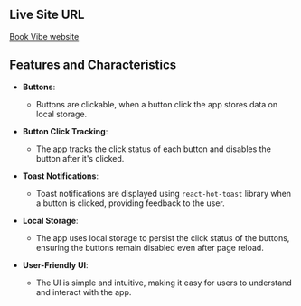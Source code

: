 

## Live Site URL
[Book Vibe website](https://charlie-assignment-8.netlify.app/)

## Features and Characteristics

- **Buttons**: 
  - Buttons are clickable, when a button click the app stores data on local storage.
  
- **Button Click Tracking**: 
  - The app tracks the click status of each button and disables the button after it's clicked.
  
- **Toast Notifications**: 
  - Toast notifications are displayed using `react-hot-toast` library when a button is clicked, providing feedback to the user.
  
- **Local Storage**: 
  - The app uses local storage to persist the click status of the buttons, ensuring the buttons remain disabled even after page reload.
  
- **User-Friendly UI**: 
  - The UI is simple and intuitive, making it easy for users to understand and interact with the app.
